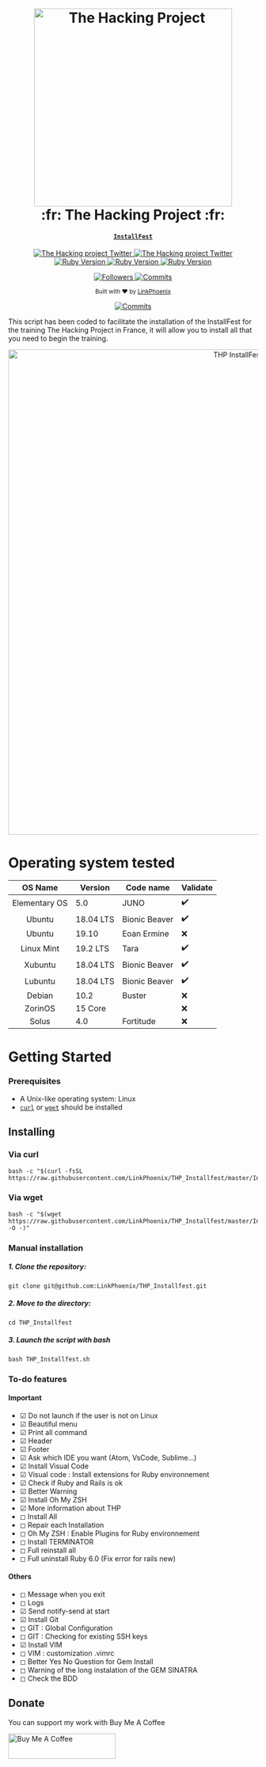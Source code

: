 <h1 align="center">
  <a href="https://www.thehackingproject.org/">
    <img alt="The Hacking Project" src="https://user-images.githubusercontent.com/33618968/68535560-68417080-0344-11ea-9874-bfe991c361cf.jpg" width="400">
  </a>
  <br>:fr: The Hacking Project :fr:<br>
</h1>

<h4 align="center">
  <a href="https://installfest.railsbridge.org/installfest/" target="_blank"><code>InstallFest</code></a>
</h4>

<p align="center">
  <a href="https://twitter.com/the_hacking_pro">
    <img src="https://img.shields.io/badge/twitter-%40The_Hacking_Pro-00ACEE.svg?style=flat-square"
      alt="The Hacking project Twitter" />
  </a>

  <a href="https://www.instagram.com/the_hacking_project">
    <img src="https://img.shields.io/badge/instagram-%40The_Hacking_Project-C42E73.svg?style=flat-square"
      alt="The Hacking project Twitter" />
  </a>

  <a href="https://www.ruby-lang.org/en/">
    <img src="https://img.shields.io/badge/Ruby-2.5.1-930E04.svg?style=flat-square"
      alt="Ruby Version" />
  </a>

  <a href="https://rubyonrails.org/">
    <img src="https://img.shields.io/badge/Rails-5.2.3-930E04.svg?style=flat-square"
      alt="Ruby Version" />
  </a>

  <a href="https://www.postgresql.org/">
    <img src="https://img.shields.io/badge/PostegreSQL-9.5-31648C.svg?style=flat-square"
      alt="Ruby Version" />
  </a>
</p>

<p align="center">
  <a href="https://github.com/LinkPhoenix">
    <img src="https://img.shields.io/github/followers/LinkPhoenix?style=social"
      alt="Followers" />
  </a>

  <a href="https://github.com/LinkPhoenix/THP_Installfest/commits/master">
    <img src="https://img.shields.io/github/last-commit/LinkPhoenix/THP_Installfest?style=flat-square"
      alt="Commits" />
  </a>

  <div align="center">
    <sub>Built with ❤︎ by
    <a href="https://github.com/LinkPhoenix">LinkPhoenix</a></a>
  </div>

</p>
<div align="center">
  <a href="https://www.buymeacoffee.com/LinkPhoenix">
    <img src="https://img.shields.io/badge/Buy%20Me%20Coffee-DONATE-FF813F"
      alt="Commits" />
  </a>
</div>

This script has been coded to facilitate the installation of the InstallFest for the training The Hacking Project in France, it will allow you to install all that you need to begin the training.

<p align="center">
  <img alt="THP InstallFest launching" src="https://user-images.githubusercontent.com/33618968/68536089-911a3380-034d-11ea-9a97-ce2b9c8c6dc2.gif" width="980px">
</p>

# Operating system tested

|     OS Name     |      Version      |   Code name   |      Validate      |
|     :-----:     |    -----------    | ------------- |       -------      |
|  Elementary OS  |         5.0       |      JUNO     | :heavy_check_mark: |
|     Ubuntu      |     18.04 LTS     | Bionic Beaver | :heavy_check_mark: |
|     Ubuntu      |       19.10       |  Eoan Ermine  | :x: |
|    Linux Mint   |      19.2 LTS     |      Tara     | :heavy_check_mark: |
|     Xubuntu     |     18.04 LTS     | Bionic Beaver | :heavy_check_mark: |
|     Lubuntu     |     18.04 LTS     | Bionic Beaver | :heavy_check_mark: |
|     Debian      |       10.2        |     Buster    | :x: |
|     ZorinOS     |      15 Core      |               | :x: |
|      Solus      |        4.0        |   Fortitude   | :x: |


# Getting Started

### Prerequisites

- A Unix-like operating system: Linux
- [`curl`](https://curl.haxx.se/) or [`wget`](https://www.gnu.org/software/wget/) should be installed

## Installing

### Via curl

    bash -c "$(curl -fsSL https://raw.githubusercontent.com/LinkPhoenix/THP_Installfest/master/Installfest_THP.sh)"

### Via wget

    bash -c "$(wget https://raw.githubusercontent.com/LinkPhoenix/THP_Installfest/master/Installfest_THP.sh -O -)"

### Manual installation

##### 1. Clone the repository:

    git clone git@github.com:LinkPhoenix/THP_Installfest.git

##### 2. Move to the directory:

    cd THP_Installfest

##### 3. Launch the script with bash

    bash THP_Installfest.sh

### To-do features

#### Important

- ☑ Do not launch if the user is not on Linux
- ☑ Beautiful menu 
- ☑ Print all command
- ☑ Header
- ☑ Footer
- ☑ Ask which IDE you want (Atom, VsCode, Sublime...)
- ☑ Install Visual Code
- ☑ Visual code : Install extensions for Ruby environnement
- ☑ Check if Ruby and Rails is ok
- ☑ Better Warning
- ☑ Install Oh My ZSH
- ☑ More information about THP
- ◻ Install All
- ◻ Repair each Installation
- ◻ Oh My ZSH : Enable Plugins for Ruby environnement
- ◻ Install TERMINATOR
- ◻ Full reinstall all
- ◻ Full uninstall Ruby 6.0 (Fix error for rails new)

#### Others
- ◻ Message when you exit
- ◻ Logs
- ☑ Send notify-send at start
- ☑ Install Git
- ◻ GIT : Global Configuration
- ◻ GIT : Checking for existing SSH keys
- ☑ Install VIM
- ◻ VIM : customization .vimrc
- ◻ Better Yes No Question for Gem Install
- ◻ Warning of the long instalation of the GEM SINATRA
- ◻ Check the BDD

## Donate

You can support my work with Buy Me A Coffee

<a href="https://www.buymeacoffee.com/LinkPhoenix" target="_blank"><img src="https://cdn.buymeacoffee.com/buttons/default-orange.png" alt="Buy Me A Coffee" style="height: 51px !important;width: 217px !important;" ></a>
